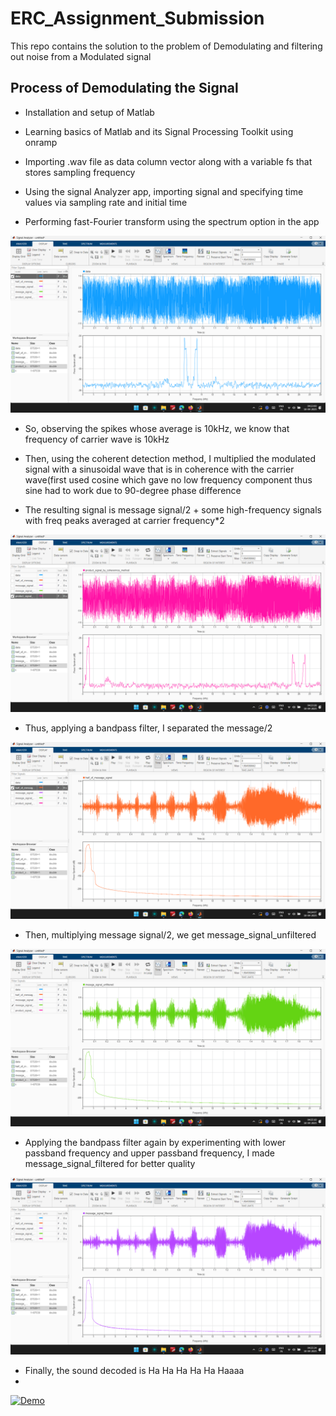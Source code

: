 # ERC_Assignment_Submission
This repo contains the solution to the problem of Demodulating and filtering out noise from a Modulated signal


## Process of Demodulating the Signal

- Installation and setup of Matlab

- Learning basics of Matlab and its Signal Processing Toolkit using onramp

- Importing .wav file as data column vector along with a variable fs that stores sampling frequency

- Using the signal Analyzer app, importing signal and specifying time values via sampling rate and initial time

- Performing fast-Fourier transform using the spectrum option in the app


![My Image](data_plot.png)

- So, observing the spikes whose average is 10kHz, we know that frequency of carrier wave is 10kHz

- Then, using the coherent detection method, I multiplied the modulated signal with a sinusoidal wave that is in coherence with the carrier wave(first used cosine which gave no low frequency component thus sine had to work due to 90-degree phase difference

- The resulting signal is message signal/2 + some high-frequency signals with freq peaks averaged at carrier frequency*2

![My Image](Product_signal_plot.png)

- Thus, applying a bandpass filter, I separated the message/2


![My Image](Half_of_message_signal_plot.png)

- Then, multiplying message signal/2, we get message_signal_unfiltered


![My Image](Message_signal_unfiltered.png)

- Applying the bandpass filter again by experimenting with lower passband frequency and upper passband frequency, I made message_signal_filtered for better quality


![My Image](Message_signal_filtered.png)

- Finally, the sound decoded is Ha Ha Ha Ha Ha Haaaa
- 
[![Demo](thumbnail.png)](https://youtu.be/ym9jeM8pV_o)
